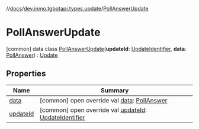 //[docs](../../../index.md)/[dev.inmo.tgbotapi.types.update](../index.md)/[PollAnswerUpdate](index.md)



# PollAnswerUpdate  
 [common] data class [PollAnswerUpdate](index.md)(**updateId**: [UpdateIdentifier](../../dev.inmo.tgbotapi.types/index.md#%5Bdev.inmo.tgbotapi.types%2FUpdateIdentifier%2F%2F%2FPointingToDeclaration%2F%5D%2FClasslikes%2F625018081), **data**: [PollAnswer](../../dev.inmo.tgbotapi.types.polls/-poll-answer/index.md)) : [Update](../../dev.inmo.tgbotapi.types.update.abstracts/-update/index.md)   


## Properties  
  
|  Name |  Summary | 
|---|---|
| <a name="dev.inmo.tgbotapi.types.update/PollAnswerUpdate/data/#/PointingToDeclaration/"></a>[data](data.md)| <a name="dev.inmo.tgbotapi.types.update/PollAnswerUpdate/data/#/PointingToDeclaration/"></a> [common] open override val [data](data.md): [PollAnswer](../../dev.inmo.tgbotapi.types.polls/-poll-answer/index.md)   <br>|
| <a name="dev.inmo.tgbotapi.types.update/PollAnswerUpdate/updateId/#/PointingToDeclaration/"></a>[updateId](update-id.md)| <a name="dev.inmo.tgbotapi.types.update/PollAnswerUpdate/updateId/#/PointingToDeclaration/"></a> [common] open override val [updateId](update-id.md): [UpdateIdentifier](../../dev.inmo.tgbotapi.types/index.md#%5Bdev.inmo.tgbotapi.types%2FUpdateIdentifier%2F%2F%2FPointingToDeclaration%2F%5D%2FClasslikes%2F625018081)   <br>|

